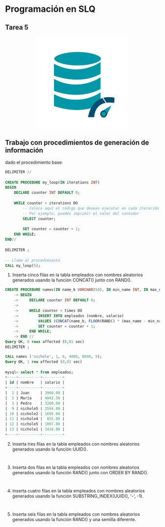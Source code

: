 # Programación en SLQ
## Tarea 5

<p align="center">
  <img src="https://github.com/nicholelouis/Base-datos/blob/main/img/optimizacion-bd.png?raw=true" alt="Descripción de la imagen" width="300"/>
</p>

## Trabajo con procedimientos de generación de información

dado el procedimiento base:

```sql
DELIMITER //

CREATE PROCEDURE my_loop(IN iterations INT)
BEGIN
    DECLARE counter INT DEFAULT 0;

    WHILE counter < iterations DO
        -- Coloca aquí el código que deseas ejecutar en cada iteración del bucle
        -- Por ejemplo, puedes imprimir el valor del contador
        SELECT counter;

        SET counter = counter + 1;
    END WHILE;
END//

DELIMITER ;

-- Llama al procedimiento 
CALL my_loop(5);
```

1. Inserta cinco filas en la tabla empleados con nombres aleatorios generados usando la función CONCAT() junto con RAND().
```sql
CREATE PROCEDURE names(IN name_b VARCHAR(50), IN min_name INT, IN max_name INT, IN sal_min DECIMAL(10,2), IN sal_max DECIMAL(10,2), IN times INT)
    -> BEGIN
    ->     DECLARE counter INT DEFAULT 0;
    -> 
    ->     WHILE counter < times DO
    ->         INSERT INTO empleados (nombre, salario)
    ->         VALUES (CONCAT(name_b, FLOOR(RAND() * (max_name - min_name + 1)) ), FLOOR(RAND() * (sal_max - sal_min + 1)));
    ->         SET counter = counter + 1;
    ->     END WHILE;
    -> END //
Query OK, 0 rows affected (0,01 sec)
DELIMITER ;
```
```sql
CALL names ('nichole', 1, 6, 4000, 8000, 5);
Query OK, 1 row affected (0,03 sec)

mysql> select * from empleados;
+----+----------+---------+
| id | nombre   | salario |
+----+----------+---------+
|  1 | Juan     | 3960.00 |
|  2 | María    | 4042.50 |
|  3 | Pedro    | 3200.00 |
|  9 | nichole5 | 2594.00 |
| 10 | nichole2 | 1695.00 |
| 11 | nichole4 |  855.00 |
| 12 | nichole5 | 1007.00 |
| 13 | nichole1 | 3434.00 |
+----+----------+---------+
```
2. Inserta tres filas en la tabla empleados con nombres aleatorios generados usando la función UUID().
```sql

```
```sql

```

3. Inserta dos filas en la tabla empleados con nombres aleatorios generados usando la función RAND() junto con ORDER BY RAND().
```sql

```
```sql

```

4. Inserta cuatro filas en la tabla empleados con nombres aleatorios generados usando la función SUBSTRING_INDEX(UUID(), '-', -1).
```sql

```
```sql

```

5. Inserta seis filas en la tabla empleados con nombres aleatorios generados usando la función RAND() y una semilla diferente.
```sql

```
```sql

```
